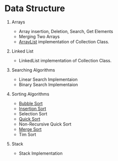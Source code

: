 # Data Structure 

1. Arrays
    - Array insertion, Deletion, Search, Get Elements
    - Merging Two Arrays
    - [ArrayList](https://www.flowerbrackets.com/arraylist-in-java/) implementation of Collection Class.
    
2. Linked List
    - LinkedList implementation of Collection Class.
    
3. Searching Algorithms
    - Linear Search Implementaion
    - Binary Search Implementaion
    
4. Sorting Algorithms
    - [Bubble Sort](https://www.flowerbrackets.com/bubble-sort-java/)
    - [Insertion Sort](https://www.flowerbrackets.com/insertion-sort-java/)
    - Selection Sort
    - [Quick Sort](https://www.flowerbrackets.com/quicksort-java/)
    - Non-Recursive Quick Sort
    - [Merge Sort](https://www.flowerbrackets.com/merge-sort-java/)
    - Tim Sort
 5. Stack
    - Stack Implementation
